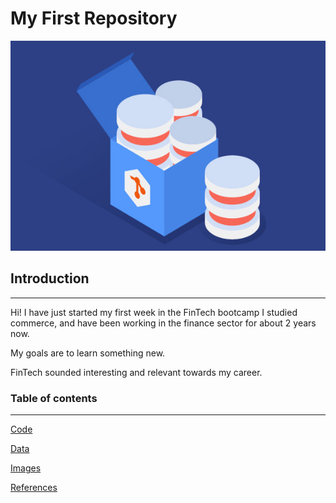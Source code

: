 # My First Repository

![Repositories](images/repositories.jpg)

## Introduction
---
Hi! I have just started my first week in the FinTech bootcamp
I studied commerce, and have been working in the finance sector for about 2 years now.

My goals are to learn something new.

FinTech sounded interesting and relevant towards my career.

### Table of contents
---
[Code](/code)

[Data](/data)

[Images](/images)

[References](/references)